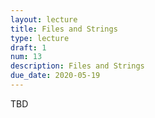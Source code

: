 ```yaml
---
layout: lecture
title: Files and Strings
type: lecture
draft: 1
num: 13
description: Files and Strings
due_date: 2020-05-19
---
```


TBD
